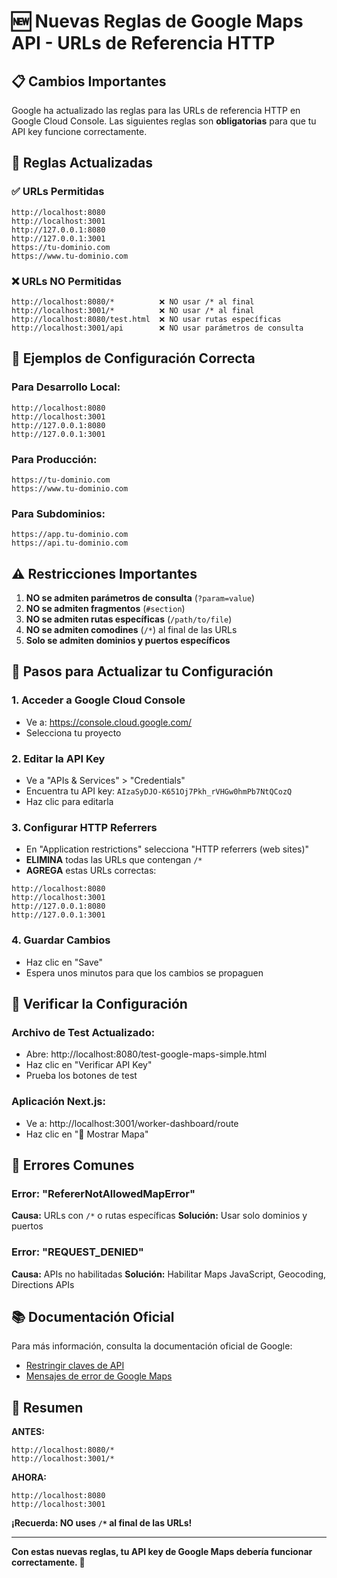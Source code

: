 # 🆕 Nuevas Reglas de Google Maps API - URLs de Referencia HTTP

## 📋 Cambios Importantes

Google ha actualizado las reglas para las URLs de referencia HTTP en Google Cloud Console. Las
siguientes reglas son **obligatorias** para que tu API key funcione correctamente.

## 🔧 Reglas Actualizadas

### ✅ URLs Permitidas

```
http://localhost:8080
http://localhost:3001
http://127.0.0.1:8080
http://127.0.0.1:3001
https://tu-dominio.com
https://www.tu-dominio.com
```

### ❌ URLs NO Permitidas

```
http://localhost:8080/*          ❌ NO usar /* al final
http://localhost:3001/*          ❌ NO usar /* al final
http://localhost:8080/test.html  ❌ NO usar rutas específicas
http://localhost:3001/api        ❌ NO usar parámetros de consulta
```

## 📝 Ejemplos de Configuración Correcta

### Para Desarrollo Local:

```
http://localhost:8080
http://localhost:3001
http://127.0.0.1:8080
http://127.0.0.1:3001
```

### Para Producción:

```
https://tu-dominio.com
https://www.tu-dominio.com
```

### Para Subdominios:

```
https://app.tu-dominio.com
https://api.tu-dominio.com
```

## ⚠️ Restricciones Importantes

1. **NO se admiten parámetros de consulta** (`?param=value`)
2. **NO se admiten fragmentos** (`#section`)
3. **NO se admiten rutas específicas** (`/path/to/file`)
4. **NO se admiten comodines** (`/*`) al final de las URLs
5. **Solo se admiten dominios y puertos específicos**

## 🔄 Pasos para Actualizar tu Configuración

### 1. Acceder a Google Cloud Console

- Ve a: https://console.cloud.google.com/
- Selecciona tu proyecto

### 2. Editar la API Key

- Ve a "APIs & Services" > "Credentials"
- Encuentra tu API key: `AIzaSyDJO-K651Oj7Pkh_rVHGw0hmPb7NtQCozQ`
- Haz clic para editarla

### 3. Configurar HTTP Referrers

- En "Application restrictions" selecciona "HTTP referrers (web sites)"
- **ELIMINA** todas las URLs que contengan `/*`
- **AGREGA** estas URLs correctas:

```
http://localhost:8080
http://localhost:3001
http://127.0.0.1:8080
http://127.0.0.1:3001
```

### 4. Guardar Cambios

- Haz clic en "Save"
- Espera unos minutos para que los cambios se propaguen

## 🧪 Verificar la Configuración

### Archivo de Test Actualizado:

- Abre: http://localhost:8080/test-google-maps-simple.html
- Haz clic en "Verificar API Key"
- Prueba los botones de test

### Aplicación Next.js:

- Ve a: http://localhost:3001/worker-dashboard/route
- Haz clic en "📍 Mostrar Mapa"

## 🚨 Errores Comunes

### Error: "RefererNotAllowedMapError"

**Causa:** URLs con `/*` o rutas específicas **Solución:** Usar solo dominios y puertos

### Error: "REQUEST_DENIED"

**Causa:** APIs no habilitadas **Solución:** Habilitar Maps JavaScript, Geocoding, Directions APIs

## 📚 Documentación Oficial

Para más información, consulta la documentación oficial de Google:

- [Restringir claves de API](https://cloud.google.com/docs/apis/api-security/api-keys#restrict_http)
- [Mensajes de error de Google Maps](https://developers.google.com/maps/documentation/javascript/error-messages)

## 🎯 Resumen

**ANTES:**

```
http://localhost:8080/*
http://localhost:3001/*
```

**AHORA:**

```
http://localhost:8080
http://localhost:3001
```

**¡Recuerda: NO uses `/*` al final de las URLs!**

---

**Con estas nuevas reglas, tu API key de Google Maps debería funcionar correctamente. 🚀**

